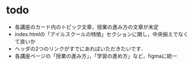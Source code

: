 # todo

- 各講座のカード内のトピック文章，授業の進み方の文章が未定
- index.htmlの「アイルスクールの特徴」セクションに関し，中央揃えでなくて良いか
- ヘッダの2つのリンクがすでにあればいただきたいです．
- 各講座ページの「授業の進み方」，「学習の進め方」など，figmaに統一